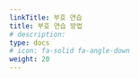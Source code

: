 ```yaml
---
linkTitle: 부호 연습
title: 부호 연습 방법
# description: 
type: docs
# icon: fa-solid fa-angle-down
weight: 20
---
```




